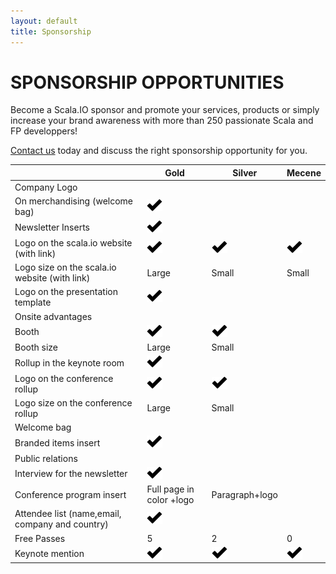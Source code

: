 ```yaml
---
layout: default
title: Sponsorship
---
```

SPONSORSHIP OPPORTUNITIES
========================

Become a Scala.IO sponsor and promote your services, products or simply increase your brand awareness with more than 250 passionate Scala and FP developpers!

[Contact us](mailto:sponsor@scala.io) today and discuss the right sponsorship opportunity for you.

<table class="table table-bordered">
	<thead>
		<tr>
			<th class="tablehead"></th>
			<th class="tablehead">Gold</th>
			<th class="tablehead">Silver</th>
			<th class="tablehead">Mecene</th>
		</tr>
	<thead>
	<tbody>
	<tr>
		<td class="tablesub">Company Logo</td>
		<td class="tablesub"></td>
		<td class="tablesub"></td>
		<td class="tablesub"></td>
	</tr>
	<tr>
		<td class="rowlabel">On merchandising (welcome bag)</td>
		<td><img src="../assets/images/glyphicons/png/glyphicons_206_ok_2.png"></td>
		<td></td>
		<td></td>
	</tr>
	<tr>
		<td class="rowlabel">Newsletter Inserts</td>
		<td><img src="../assets/images/glyphicons/png/glyphicons_206_ok_2.png"></td>
		<td></td>
		<td></td>
	</tr>
	<tr>
		<td class="rowlabel">Logo on the scala.io website (with link)</td>
		<td><img src="../assets/images/glyphicons/png/glyphicons_206_ok_2.png"></td>
		<td><img src="../assets/images/glyphicons/png/glyphicons_206_ok_2.png"></td>
		<td><img src="../assets/images/glyphicons/png/glyphicons_206_ok_2.png"></td>
	</tr>
	<tr>
		<td class="rowlabel">Logo size on the scala.io website (with link)</td>
		<td>Large</td>
		<td>Small</td>
		<td>Small</td>
	</tr>
	<tr>
		<td class="rowlabel">Logo on the presentation template</td>
		<td><img src="../assets/images/glyphicons/png/glyphicons_206_ok_2.png"></td>
		<td></td>
		<td></td>
	</tr>
	<tr>
		<td class="tablesub">Onsite advantages</td>
		<td class="tablesub"></td>
		<td class="tablesub"></td>
		<td class="tablesub"></td>
	</tr>
	<tr>
		<td class="rowlabel">Booth</td>
		<td><img src="../assets/images/glyphicons/png/glyphicons_206_ok_2.png"></td>
		<td><img src="../assets/images/glyphicons/png/glyphicons_206_ok_2.png"></td>
		<td></td>
	</tr>
	<tr>
		<td class="rowlabel">Booth size</td>
		<td>Large</td>
		<td>Small</td>
		<td></td>
	</tr>
	<tr>
		<td class="rowlabel">Rollup in the keynote room</td>
		<td><img src="../assets/images/glyphicons/png/glyphicons_206_ok_2.png"></td>
		<td></td>
		<td></td>
	</tr>
	<tr>
		<td class="rowlabel">Logo on the conference rollup</td>
		<td><img src="../assets/images/glyphicons/png/glyphicons_206_ok_2.png"></td>
		<td><img src="../assets/images/glyphicons/png/glyphicons_206_ok_2.png"></td>
		<td></td>
	</tr>
	<tr>
		<td class="rowlabel">Logo size on the conference rollup</td>
		<td>Large</td>
		<td>Small</td>
		<td></td>
	</tr>
	<tr>
		<td class="tablesub">Welcome bag</td>
		<td class="tablesub"></td>
		<td class="tablesub"></td>
		<td class="tablesub"></td>
	</tr>
	<tr>
		<td class="rowlabel">Branded items insert</td>
		<td><img src="../assets/images/glyphicons/png/glyphicons_206_ok_2.png"></td>
		<td></td>
		<td></td>
	</tr>
	<tr>
		<td class="tablesub">Public relations</td>
		<td class="tablesub"></td>
		<td class="tablesub"></td>
		<td class="tablesub"></td>
	</tr>
	<tr>
		<td class="rowlabel">Interview for the newsletter</td>
		<td><img src="../assets/images/glyphicons/png/glyphicons_206_ok_2.png"></td>
		<td></td>
		<td></td>
	</tr>
	<tr>
		<td class="rowlabel">Conference program insert</td>
		<td>Full page in color +logo</td>
		<td>Paragraph+logo</td>
		<td></td>
	</tr>
	<tr>
		<td class="rowlabel">Attendee list (name,email, company and country)</td>
		<td><img src="../assets/images/glyphicons/png/glyphicons_206_ok_2.png"></td>
		<td></td>
		<td></td>
	</tr>
	<tr>
		<td class="rowlabel">Free Passes</td>
		<td>5</td>
		<td>2</td>
		<td>0</td>
	</tr>
	<tr>
		<td class="rowlabel">Keynote mention</td>
		<td><img src="../assets/images/glyphicons/png/glyphicons_206_ok_2.png"></td>
		<td><img src="../assets/images/glyphicons/png/glyphicons_206_ok_2.png"></td>
		<td><img src="../assets/images/glyphicons/png/glyphicons_206_ok_2.png"></td>
	</tr>
	</tbody>
</table>

